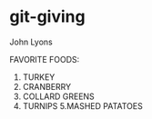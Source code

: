 # git-giving

John Lyons

FAVORITE FOODS:

1. TURKEY
2. CRANBERRY
3. COLLARD GREENS
4. TURNIPS 5.MASHED PATATOES
